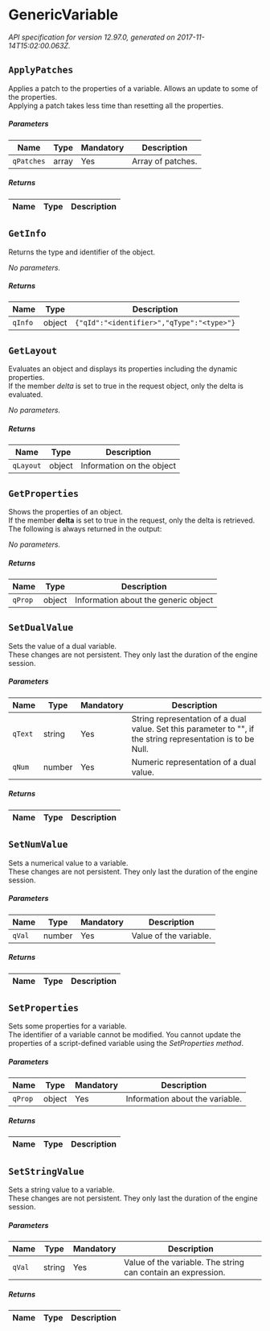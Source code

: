 
<!-- markdownlint-disable -->
# GenericVariable

_API specification for version 12.97.0, generated on 2017-11-14T15:02:00.063Z._

## `ApplyPatches`

Applies a patch to the properties of a variable. Allows an update to some of the properties.<br>Applying a patch takes less time than resetting all the properties.

##### Parameters

| Name | Type | Mandatory | Description |
| ---- | ---- | --------- | ----------- |
| `qPatches` | array | Yes | Array of patches. |

##### Returns

| Name | Type | Description |
| ---- | ---- | ----------- |


## `GetInfo`

Returns the type and identifier of the object.

_No parameters._

##### Returns

| Name | Type | Description |
| ---- | ---- | ----------- |
| `qInfo` | object | `{"qId":"<identifier>","qType":"<type>"}` |

## `GetLayout`

Evaluates an object and displays its properties including the dynamic properties.<br>If the member _delta_ is set to true in the request object, only the delta is evaluated.

_No parameters._

##### Returns

| Name | Type | Description |
| ---- | ---- | ----------- |
| `qLayout` | object | Information on the object |

## `GetProperties`

Shows the properties of an object.<br>If the member **delta** is set to true in the request, only the delta is retrieved. <br>The following is always returned in the output:

_No parameters._

##### Returns

| Name | Type | Description |
| ---- | ---- | ----------- |
| `qProp` | object | Information about the generic object |

## `SetDualValue`

Sets the value of a dual variable.<br>These changes are not persistent. They only last the duration of the engine session.

##### Parameters

| Name | Type | Mandatory | Description |
| ---- | ---- | --------- | ----------- |
| `qText` | string | Yes | String representation of a dual value. Set this parameter to "", if the string representation is to be Null. |
| `qNum` | number | Yes | Numeric representation of a dual value. |

##### Returns

| Name | Type | Description |
| ---- | ---- | ----------- |


## `SetNumValue`

Sets a numerical value to a variable.<br>These changes are not persistent. They only last the duration of the engine session.

##### Parameters

| Name | Type | Mandatory | Description |
| ---- | ---- | --------- | ----------- |
| `qVal` | number | Yes | Value of the variable. |

##### Returns

| Name | Type | Description |
| ---- | ---- | ----------- |


## `SetProperties`

Sets some properties for a variable.<br>The identifier of a variable cannot be modified. You cannot update the properties of a script-defined variable using the _SetProperties method_. 

##### Parameters

| Name | Type | Mandatory | Description |
| ---- | ---- | --------- | ----------- |
| `qProp` | object | Yes | Information about the variable. |

##### Returns

| Name | Type | Description |
| ---- | ---- | ----------- |


## `SetStringValue`

Sets a string value to a variable.<br>These changes are not persistent. They only last the duration of the engine session.

##### Parameters

| Name | Type | Mandatory | Description |
| ---- | ---- | --------- | ----------- |
| `qVal` | string | Yes | Value of the variable. The string can contain an expression. |

##### Returns

| Name | Type | Description |
| ---- | ---- | ----------- |

